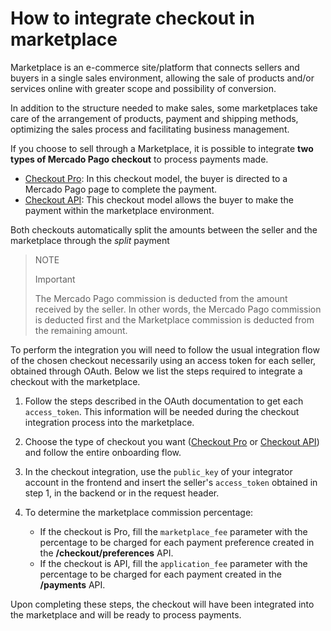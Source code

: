 # How to integrate checkout in marketplace

Marketplace is an e-commerce site/platform that connects sellers and buyers in a single sales environment, allowing the sale of products and/or services online with greater scope and possibility of conversion.

In addition to the structure needed to make sales, some marketplaces take care of the arrangement of products, payment and shipping methods, optimizing the sales process and facilitating business management.

If you choose to sell through a Marketplace, it is possible to integrate **two types of Mercado Pago checkout** to process payments made.

* [Checkout Pro](https://www.mercadopago[FAKER][URL][DOMAIN]/developers/en/guides/online-payments/checkout-pro/introduction): In this checkout model, the buyer is directed to a Mercado Pago page to complete the payment.
* [Checkout API](https://www.mercadopago[FAKER][URL][DOMAIN]/developers/en/guides/online-payments/checkout-api/introduction): This checkout model allows the buyer to make the payment within the marketplace environment.

Both checkouts automatically split the amounts between the seller and the marketplace through the _split_ payment

> NOTE
>
> Important
>
> The Mercado Pago commission is deducted from the amount received by the seller. In other words, the Mercado Pago commission is deducted first and the Marketplace commission is deducted from the remaining amount.

To perform the integration you will need to follow the usual integration flow of the chosen checkout necessarily using an access token for each seller, obtained through OAuth. Below we list the steps required to integrate a checkout with the marketplace.

1. Follow the steps described in the OAuth documentation to get each `access_token`. This information will be needed during the checkout integration process into the marketplace.
2. Choose the type of checkout you want ([Checkout Pro](https://www.mercadopago[FAKER][URL][DOMAIN]/developers/en/guides/online-payments/checkout-pro/introduction) or [Checkout API](https://www.mercadopago[FAKER][URL][DOMAIN]/developers/en/guides/online-payments/checkout-api/introduction)) and follow the entire onboarding flow.
3. In the checkout integration, use the `public_key` of your integrator account in the frontend and insert the seller's `access_token` obtained in step 1, in the backend or in the request header.
4. To determine the marketplace commission percentage:

    - If the checkout is Pro, fill the `marketplace_fee` parameter with the percentage to be charged for each payment preference created in the **/checkout/preferences** API.
    - If the checkout is API, fill the `application_fee` parameter with the percentage to be charged for each payment created in the **/payments** API.

Upon completing these steps, the checkout will have been integrated into the marketplace and will be ready to process payments.
